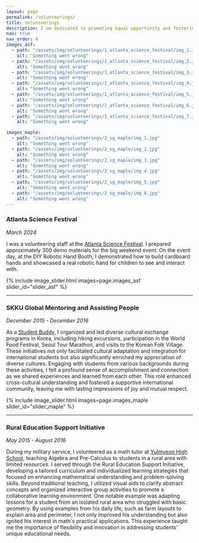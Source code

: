 ```yaml
---
layout: page
permalink: /volunteerings/
title: Volunteerings
description: I am dedicated to promoting equal opportunity and fostering diversity and inclusion.
nav: true
nav_order: 4
images_asf:
  - path: "/assets/img/volunteerings/1_atlanta_science_festival/img_1.jpg"
    alt: "Something went wrong"
  - path: "/assets/img/volunteerings/1_atlanta_science_festival/img_2.jpg"
    alt: "Something went wrong"
  - path: "/assets/img/volunteerings/1_atlanta_science_festival/img_3.jpg"
    alt: "Something went wrong"
  - path: "/assets/img/volunteerings/1_atlanta_science_festival/img_4.jpg"
    alt: "Something went wrong"
  - path: "/assets/img/volunteerings/1_atlanta_science_festival/img_5.jpg"
    alt: "Something went wrong"
  - path: "/assets/img/volunteerings/1_atlanta_science_festival/img_6.jpg"
    alt: "Something went wrong"
  - path: "/assets/img/volunteerings/1_atlanta_science_festival/img_7.jpg"
    alt: "Something went wrong"

images_maple:
  - path: "/assets/img/volunteerings/2_sg_maple/img_1.jpg"
    alt: "Something went wrong"
  - path: "/assets/img/volunteerings/2_sg_maple/img_2.jpg"
    alt: "Something went wrong"
  - path: "/assets/img/volunteerings/2_sg_maple/img_3.jpg"
    alt: "Something went wrong"
  - path: "/assets/img/volunteerings/2_sg_maple/img_4.jpg"
    alt: "Something went wrong"
  - path: "/assets/img/volunteerings/2_sg_maple/img_5.jpg"
    alt: "Something went wrong"
  - path: "/assets/img/volunteerings/2_sg_maple/img_6.jpg"
    alt: "Something went wrong"
---
```


### Atlanta Science Festival

<a id="atlanta-science-festival"></a>

_March 2024_

I was a volunteering staff at the [Atlanta Science Festival](https://research.gatech.edu/ATLScienceFestival). I prepared approximately 300 demo materials for the big weekend event. On the event day, at the DIY Robotic Hand Booth, I demonstrated how to build cardboard hands and showcased a real robotic hand for children to see and interact with.

{% include image_slider.html images=page.images_asf slider_id="slider_asf" %}

---

### SKKU Global Mentoring and Assisting People

<a id="SG-Maple"></a>

_December 2015 - December 2016_

As a [Student Buddy](https://webzine-skku-edu.translate.goog/skkuzine/section/coverStory.do?mode=list&articleNo=34199&_x_tr_sl=ko&_x_tr_tl=en&_x_tr_hl=en&_x_tr_pto=wapp), I organized and led diverse cultural exchange programs in Korea, including hiking excursions, participation in the World Food Festival, Seoul Tour Marathon, and visits to the Korean Folk Village. These initiatives not only facilitated cultural adaptation and integration for international students but also significantly enriched my appreciation of diverse cultures. Engaging with students from various backgrounds during these activities, I felt a profound sense of accomplishment and connection as we shared experiences and learned from each other. This role enhanced cross-cultural understanding and fostered a supportive international community, leaving me with lasting impressions of joy and mutual respect.

{% include image_slider.html images=page.images_maple slider_id="slider_maple" %}

---

### Rural Education Support Initiative

<a id="rural-education"></a>

_May 2015 - August 2016_

During my military service, I volunteered as a math tutor at [Yulmyeon High School](https://maps.app.goo.gl/BZrqtW3GoZsguiPb7), teaching Algebra and Pre-Calculus to students in a rural area with limited resources. I served through the Rural Education Support Initiative, developing a tailored curriculum and individualized learning strategies that focused on enhancing mathematical understanding and problem-solving skills. Beyond traditional teaching, I utilized visual aids to clarify abstract concepts and organized interactive group activities to promote a collaborative learning environment. One notable example was adapting lessons for a student from an isolated rural area who struggled with basic geometry. By using examples from his daily life, such as farm layouts to explain area and perimeter, I not only improved his understanding but also ignited his interest in math's practical applications. This experience taught me the importance of flexibility and innovation in addressing students' unique educational needs.
